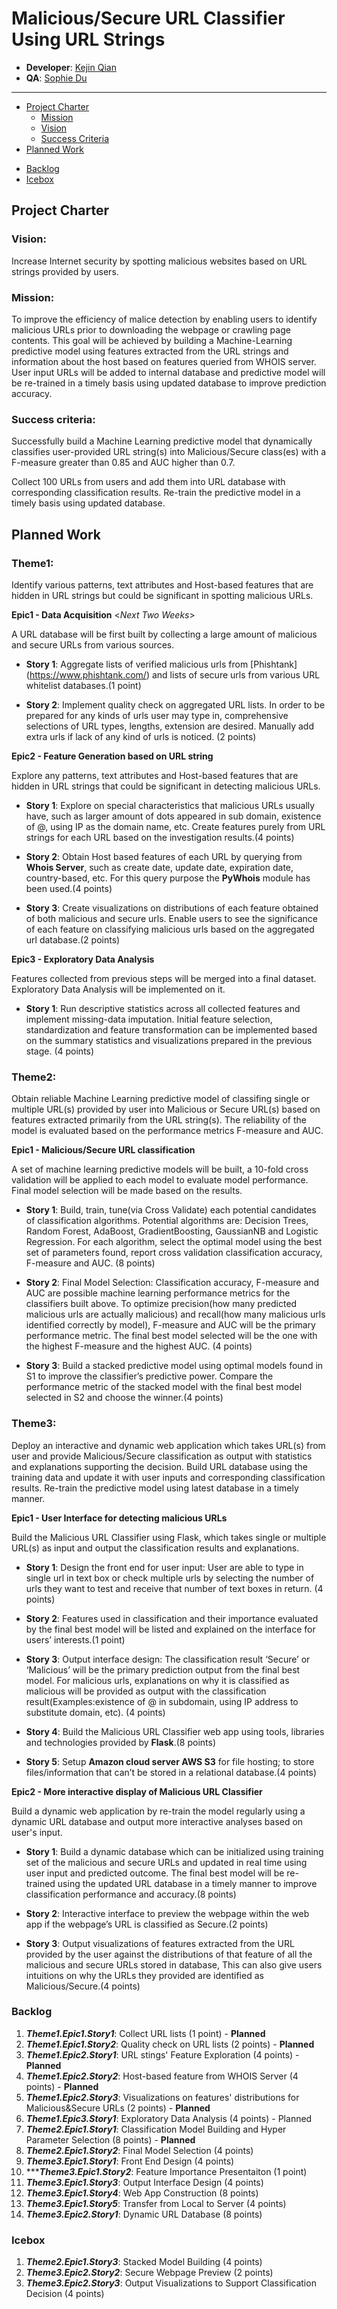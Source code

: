 # Malicious/Secure URL Classifier Using URL Strings

* **Developer**: [Kejin Qian](https://github.com/kejin-qian)
* **QA**: [Sophie Du](https://github.com/chuandu2)
----------------------------------------------------------------
<!-- toc -->

- [Project Charter](#project-charter)
	* [Mission](#mission)
	* [Vision](#vision)
	* [Success Criteria](#success-criteria)
- [Planned Work](#planned-work)
* [Backlog](#backlog)
* [Icebox](#icebox)

<!-- tocstop -->

## Project Charter 

### **Vision**:

Increase Internet security by spotting malicious websites based on URL strings provided by users.

### **Mission**:

To improve the efficiency of malice detection by enabling users to identify malicious URLs prior to downloading the webpage or crawling page contents. This goal will be achieved by building a Machine-Learning predictive model using features extracted from the URL strings and information about the host based on features queried from WHOIS server. User input URLs will be added to internal database and predictive model will be re-trained in a timely basis using updated database to improve prediction accuracy.

### **Success criteria**:

Successfully build a Machine Learning predictive model that dynamically classifies user-provided URL string(s) into Malicious/Secure class(es) with a F-measure greater than 0.85 and AUC higher than 0.7. 

Collect 100 URLs from users and add them into URL database with corresponding classification results. Re-train the predictive model in a timely basis using updated database.


## Planned Work


### **Theme1**: 
Identify various patterns, text attributes and Host-based features that are hidden in URL strings but could be significant in spotting malicious URLs. 

**Epic1 - Data Acquisition** <*Next Two Weeks*>

A URL database will be first built by collecting a large amount of malicious and secure URLs from various sources.

- **Story 1**: Aggregate lists of verified malicious urls from [Phishtank] (https://www.phishtank.com/) and lists of secure urls from various URL whitelist databases.(1 point)
    
- **Story 2**: Implement quality check on aggregated URL lists. In order to be prepared for any kinds of urls user may type in, comprehensive selections of URL types, lengths, extension are desired. Manually add extra urls if lack of any kind of urls is noticed. (2 points)


 **Epic2 - Feature Generation based on URL string** 
 
 Explore any patterns, text attributes and Host-based features that are hidden in URL strings that could be significant in detecting malicious URLs.

- **Story 1**: Explore on special characteristics that malicious URLs usually have, such as larger amount of dots appeared in sub domain, existence of @, using IP as the domain name, etc. Create features purely from URL strings for each URL based on the investigation results.(4 points)
    
- **Story 2**: Obtain Host based features of each URL by querying from **Whois Server**, such as create date, update date, expiration date, country-based, etc. For this query purpose the **PyWhois** module has been used.(4 points)

- **Story 3**: Create visualizations on distributions of each feature obtained of both malicious and secure urls. Enable users to see the significance of each feature on classifying malicious urls based on the aggregated url database.(2 points)


**Epic3 - Exploratory Data Analysis**  

Features collected from previous steps will be merged into a final dataset. Exploratory Data Analysis will be implemented on it.

- **Story 1**: Run descriptive statistics across all collected features and implement missing-data imputation. Initial feature selection, standardization and feature transformation can be implemented based on the summary statistics and visualizations prepared in the previous stage. (4 points)


### **Theme2**:
Obtain reliable Machine Learning predictive model of classifing single or multiple URL(s) provided by user into Malicious or Secure URL(s) based on features extracted primarily from the URL string(s). The reliability of the model is evaluated based on the performance metrics F-measure and AUC.

**Epic1 - Malicious/Secure URL classification**

A set of machine learning predictive models will be built, a 10-fold cross validation will be applied to each model to evaluate model performance. Final model selection will be made based on the results.

- **Story 1**: Build, train, tune(via Cross Validate) each potential candidates of classification algorithms. Potential algorithms are: Decision Trees, Random Forest, AdaBoost, GradientBoosting, GaussianNB and Logistic Regression. For each algorithm, select the optimal model using the best set of parameters found, report cross validation classification accuracy, F-measure and AUC. (8 points)

- **Story 2**: Final Model Selection: Classification accuracy, F-measure and AUC are possible machine learning performance metrics for the classifiers built above. To optimize precision(how many predicted malicious urls are actually malicious) and recall(how many malicious urls identified correctly by model), F-measure and AUC will be the primary performance metric. The final best model selected will be the one with the highest F-measure and the highest AUC. (4 points)

- **Story 3**: Build a stacked predictive model using optimal models found in S1 to improve the classifier’s predictive power. Compare the performance metric of the stacked model with the final best model selected in S2 and choose the winner.(4 points)


### **Theme3**:
Deploy an interactive and dynamic web application which takes URL(s) from user and provide Malicious/Secure classification as output with statistics and explanations supporting the decision. Build URL database using the training data and update it with user inputs and corresponding classification results. Re-train the predictive model using latest database in a timely manner. 

**Epic1 - User Interface for detecting malicious URLs**

Build the Malicious URL Classifier using Flask, which takes single or multiple URL(s) as input and output the classification results and explanations.

- **Story 1**: Design the front end for user input: User are able to type in single url in text box or check multiple urls by selecting the number of urls they want to test and receive that number of text boxes in return. (4 points)

- **Story 2**: Features used in classification and their importance evaluated by the final best model will be listed and explained on the interface for users’ interests.(1 point)

- **Story 3**: Output interface design: The classification result ‘Secure’ or ‘Malicious’ will be the primary prediction output from the final best model. For malicious urls, explanations on why it is classified as malicious will be provided as output with the classification result(Examples:existence of @ in subdomain, using IP address to substitute domain, etc). (4 points)

- **Story 4**: Build the Malicious URL Classifier web app using tools, libraries and technologies provided by **Flask**.(8 points)

- **Story 5**: Setup **Amazon cloud server AWS S3** for file hosting; to store files/information that can’t be stored in a relational database.(4 points)


**Epic2 - More interactive display of Malicious URL Classifier**

Build a dynamic web application by re-train the model regularly using a dynamic URL database and output more interactive analyses based on user's input.

- **Story 1**: Build a dynamic database which can be initialized using training set of the malicious and secure URLs and updated in real time using user input and predicted outcome. The final best model will be re-trained using the updated URL database in a timely manner to improve classification performance and accuracy.(8 points)
    
- **Story 2**: Interactive interface to preview the webpage within the web app if the webpage’s URL is classified as Secure.(2 points)

- **Story 3**: Output visualizations of features extracted from the URL provided by the user against the distributions of that feature of all the malicious and secure URLs stored in database, This can also give users intuitions on why the URLs they provided are identified as Malicious/Secure.(4 points)

### Backlog
1. ***Theme1.Epic1.Story1***: Collect URL lists (1 point) - **Planned**
2. ***Theme1.Epic1.Story2***: Quality check on URL lists (2 points) - **Planned**
3. ***Theme1.Epic2.Story1***: URL stings' Feature Exploration (4 points) - **Planned**
4. ***Theme1.Epic2.Story2***: Host-based feature from WHOIS Server (4 points) - **Planned**
5. ***Theme1.Epic2.Story3***: Visualizations on features' distributions for Malicious&Secure URLs (2 points) - **Planned**
6. ***Theme1.Epic3.Story1***: Exploratory Data Analysis (4 points) - Planned
7. ***Theme2.Epic1.Story1***: Classification Model Building and Hyper Parameter Selection (8 points) - **Planned**
8. ***Theme2.Epic1.Story2***: Final Model Selection (4 points)
9. ***Theme3.Epic1.Story1***: Front End Design (4 points)
10. ******Theme3.Epic1.Story2***: Feature Importance Presentaiton (1 point)
11. ***Theme3.Epic1.Story3***: Output Interface Design (4 points)
12. ***Theme3.Epic1.Story4***: Web App Construction (8 points)
13. ***Theme3.Epic1.Story5***: Transfer from Local to Server (4 points)
14. ***Theme3.Epic2.Story1***: Dynamic URL Database (8 points)

### **Icebox**
1. ***Theme2.Epic1.Story3***: Stacked Model Building (4 points)
2. ***Theme3.Epic2.Story2***: Secure Webpage Preview (2 points)
3. ***Theme3.Epic2.Story3***: Output Visualizations to Support Classification Decision (4 points)



